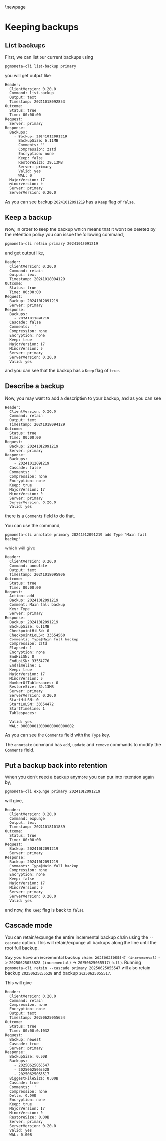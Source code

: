 \newpage

# Keeping backups

## List backups

First, we can list our current backups using

```
pgmoneta-cli list-backup primary
```

you will get output like

```
Header:
  ClientVersion: 0.20.0
  Command: list-backup
  Output: text
  Timestamp: 20241018092853
Outcome:
  Status: true
  Time: 00:00:00
Request:
  Server: primary
Response:
  Backups:
    - Backup: 20241012091219
      BackupSize: 6.11MB
      Comments: ''
      Compression: zstd
      Encryption: none
      Keep: false
      RestoreSize: 39.13MB
      Server: primary
      Valid: yes
      WAL: 0
  MajorVersion: 17
  MinorVersion: 0
  Server: primary
  ServerVersion: 0.20.0
```

As you can see backup `20241012091219` has a `Keep` flag of `false`.

## Keep a backup

Now, in order to keep the backup which means that it won't be deleted by the retention policy you
can issue the following command,

```
pgmoneta-cli retain primary 20241012091219
```

and get output like,

```
Header:
  ClientVersion: 0.20.0
  Command: retain
  Output: text
  Timestamp: 20241018094129
Outcome:
  Status: true
  Time: 00:00:00
Request:
  Backup: 20241012091219
  Server: primary
Response:
  Backups:
    - 20241012091219
  Cascade: false
  Comments: ''
  Compression: none
  Encryption: none
  Keep: true
  MajorVersion: 17
  MinorVersion: 0
  Server: primary
  ServerVersion: 0.20.0
  Valid: yes
```

and you can see that the backup has a `Keep` flag of `true`.

## Describe a backup

Now, you may want to add a description to your backup, and as you can see

```
Header:
  ClientVersion: 0.20.0
  Command: retain
  Output: text
  Timestamp: 20241018094129
Outcome:
  Status: true
  Time: 00:00:00
Request:
  Backup: 20241012091219
  Server: primary
Response:
  Backups:
    - 20241012091219
  Cascade: false  
  Comments: ''
  Compression: none
  Encryption: none
  Keep: true
  MajorVersion: 17
  MinorVersion: 0
  Server: primary
  ServerVersion: 0.20.0
  Valid: yes
```

there is a `Comments` field to do that.

You can use the command,

```
pgmoneta-cli annotate primary 20241012091219 add Type "Main fall backup"
```

which will give

```
Header:
  ClientVersion: 0.20.0
  Command: annotate
  Output: text
  Timestamp: 20241018095906
Outcome:
  Status: true
  Time: 00:00:00
Request:
  Action: add
  Backup: 20241012091219
  Comment: Main fall backup
  Key: Type
  Server: primary
Response:
  Backup: 20241012091219
  BackupSize: 6.11MB
  CheckpointHiLSN: 0
  CheckpointLoLSN: 33554560
  Comments: Type|Main fall backup
  Compression: zstd
  Elapsed: 1
  Encryption: none
  EndHiLSN: 0
  EndLoLSN: 33554776
  EndTimeline: 1
  Keep: true
  MajorVersion: 17
  MinorVersion: 0
  NumberOfTablespaces: 0
  RestoreSize: 39.13MB
  Server: primary
  ServerVersion: 0.20.0
  StartHiLSN: 0
  StartLoLSN: 33554472
  StartTimeline: 1
  Tablespaces:

  Valid: yes
  WAL: 000000010000000000000002
```

As you can see the `Comments` field with the `Type` key.

The `annotate` command has `add`, `update` and `remove` commands to modify the `Comments` field.

## Put a backup back into retention

When you don't need a backup anymore you can put into retention again by,

```
pgmoneta-cli expunge primary 20241012091219
```

will give,

```
Header:
  ClientVersion: 0.20.0
  Command: expunge
  Output: text
  Timestamp: 20241018101839
Outcome:
  Status: true
  Time: 00:00:00
Request:
  Backup: 20241012091219
  Server: primary
Response:
  Backup: 20241012091219
  Comments: Type|Main fall backup
  Compression: none
  Encryption: none
  Keep: false
  MajorVersion: 17
  MinorVersion: 0
  Server: primary
  ServerVersion: 0.20.0
  Valid: yes
```

and now, the `Keep` flag is back to `false`.

## Cascade mode
You can retain/expunge the entire incremental backup chain using the `--cascade` option. 
This will retain/expunge all backups along the line until the root full backup.

Say you have an incremental backup chain: `20250625055547 (incremental)` -> `20250625055528 (incremental)` -> `20250625055517(full)`.
Running `pgmoneta-cli retain --cascade primary 20250625055547` will also retain backup `20250625055528` and backup `20250625055517`.

This will give
```
Header:
  ClientVersion: 0.20.0
  Command: retain
  Compression: none
  Encryption: none
  Output: text
  Timestamp: 20250625055654
Outcome:
  Status: true
  Time: 00:00:0.1032
Request:
  Backup: newest
  Cascade: true
  Server: primary
Response:
  BackupSize: 0.00B
  Backups:
    - 20250625055547
    - 20250625055528
    - 20250625055517
  BiggestFileSize: 0.00B
  Cascade: true
  Comments: ''
  Compression: none
  Delta: 0.00B
  Encryption: none
  Keep: true
  MajorVersion: 17
  MinorVersion: 0
  RestoreSize: 0.00B
  Server: primary
  ServerVersion: 0.20.0
  Valid: yes
  WAL: 0.00B
```
